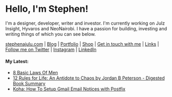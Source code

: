   <!-- Hello there! Feel free to make this your own but kindly don't use my data. Attributions are welcomed & appreciated --> 

# Hello, I'm Stephen!

I'm a designer, developer, writer and investor. I'm currently working on Julz Insight, Hyvaros and NeoNairobi. I have a passion for building, investing and writing things of which you can see below.

[stephenajulu.com](https://stephenajulu.com) | [Blog](https://stephenajulu.com/blog) | [Portfolio](https://stephenajulu.com/portfolio) | [Shop](https://stephenajulu.com/store) | [Get in touch with me](https://stephenajulu.com/contact) | [Links](https://stephenajulu.com/links) | [Follow me on Twitter](https://twitter.com/stephenajulu) | [Instagram](https://instagram.com/stephenajulu) | [LinkedIn](https://linkedin.com/in/stephenajulu)

#### My Latest:

<!-- BLOG-POST-LIST:START -->
- [8 Basic Laws Of Men](https://stephenajulu.com/blog/8-basic-laws-of-men/)
- [12 Rules for Life: An Antidote to Chaos by Jordan B Peterson - Digested Book Summary](https://stephenajulu.com/blog/book-summary-12-rules-by-jordan-peterson/)
- [Koha: How To Setup Gmail Email Notices with Postfix](https://stephenajulu.com/blog/koha-how-to-setup-gmail-email-notices-with-postfix/)
<!-- BLOG-POST-LIST:END -->

